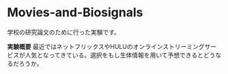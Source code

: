 # Movies-and-Biosignals

学校の研究論文のために行った実験です。

<b>実験概要</b>
最近ではネットフリックスやHULUのオンラインストリーミングサービスが人気となってきている。選択をもし生体情報を用いて予想できるとどうなるだろうか。
